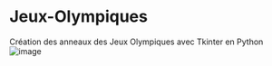 # Jeux-Olympiques
Création des anneaux des Jeux Olympiques avec Tkinter en Python
![image](https://github.com/Isaac955/Jeux-Olympiques/assets/123961485/1bed70ac-1bb5-40e2-81b0-f121e0b07ece)

